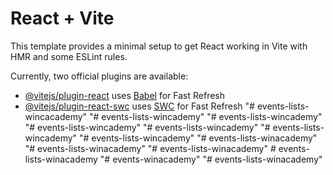 # React + Vite

This template provides a minimal setup to get React working in Vite with HMR and some ESLint rules.

Currently, two official plugins are available:

- [@vitejs/plugin-react](https://github.com/vitejs/vite-plugin-react/blob/main/packages/plugin-react/README.md) uses [Babel](https://babeljs.io/) for Fast Refresh
- [@vitejs/plugin-react-swc](https://github.com/vitejs/vite-plugin-react-swc) uses [SWC](https://swc.rs/) for Fast Refresh
"# events-lists-wincacademy" 
"# events-lists-wincademy" 
"# events-lists-wincademy" 
"# events-lists-wincademy" 
"# events-lists-wincademy" 
"# events-lists-wincademy" 
"# events-lists-wincademy" 
"# events-lists-winacademy" 
"# events-lists-winacademy" 
"# events-lists-winacademy" 
#   e v e n t s - l i s t s - w i n a c a d e m y  
 "# events-winacademy" 
"# events-lists-winacademy" 
